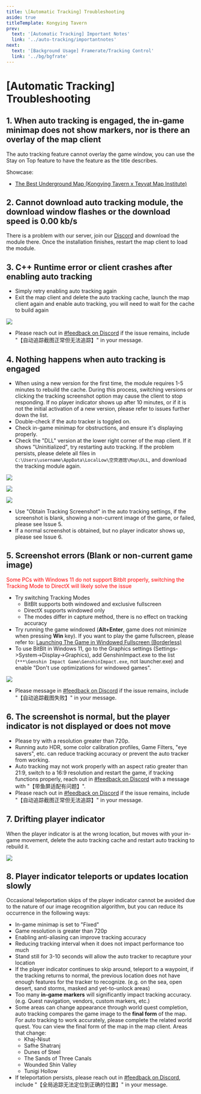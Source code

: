 ```yaml
---
title: \[Automatic Tracking] Troubleshooting
aside: true
titleTemplate: Kongying Tavern
prev:
  text: '[Automatic Tracking] Important Notes'
  link: '../auto-tracking/importantnotes'
next:
  text: '[Background Usage] Framerate/Tracking Control'
  link: '../bg/bgfrate'
---
```


# [Automatic Tracking] Troubleshooting

## 1. When auto tracking is engaged, the in-game minimap does not show markers, nor is there an overlay of the map client

The auto tracking feature cannot overlay the game window, you can use the Stay on Top feature to have the feature as the title describes.

Showcase:

- [The Best Underground Map (Kongying Tavern x Teyvat Map Institute)](https://www.reddit.com/r/Genshin_Impact/comments/12znlyd/the_best_underground_map_kongying_tavern_x_teyvat/)

## 2. Cannot download auto tracking module, the download window flashes or the download speed is 0.00 kb/s

There is a problem with our server, join our [Discord](https://discord.gg/S7MxgjcbtD) and download the module there. Once the installation finishes, restart the map client to load the module.

## 3. C++ Runtime error or client crashes after enabling auto tracking

- Simply retry enabling auto tracking again
- Exit the map client and delete the auto tracking cache, launch the map client again and enable auto tracking, you will need to wait for the cache to build again

![](/imgs/en/manual/auto-tracking/6.png)

- Please reach out in [#feedback on Discord](https://discord.gg/8wgttNDwse) if the issue remains, include "【自动追踪截图正常但无法追踪】" in your message.

## 4. Nothing happens when auto tracking is engaged

- When using a new version for the first time, the module requires 1-5 minutes to rebuild the cache. During this process, switching versions or clicking the tracking screenshot option may cause the client to stop responding. If no player indicator shows up after 10 minutes, or if it is not the initial activation of a new version, please refer to issues further down the list.
- Double-check if the auto tracker is toggled on.
- Check in-game minimap for obstructions, and ensure it's displaying properly.
- Check the "DLL" version at the lower right corner of the map client. If it shows "Uninitialized", try restarting auto tracking. If the problem persists, please delete all files in `C:\Users\username\AppData\LocalLow\空荧酒馆\Map\DLL`, and download the tracking module again.

![](/imgs/en/manual/auto-tracking/3.png)

![](/imgs/en/manual/auto-tracking/4.png)

![](/imgs/en/manual/auto-tracking/5.png)

- Use "Obtain Tracking Screenshot" in the auto tracking settings, if the screenshot is blank, showing a non-current image of the game, or failed, please see Issue 5.
- If a normal screenshot is obtained, but no player indicator shows up, please see Issue 6.

## 5. Screenshot errors (Blank or non-current game image)

<span style="color: red">Some PCs with Windows 11 do not support Bitblt properly, switching the Tracking Mode to DirectX will likely solve the issue</span>

- Try switching Tracking Modes
  - BitBlt supports both windowed and exclusive fullscreen
  - DirectX supports windowed only
  - The modes differ in capture method, there is no effect on tracking accuracy
- Try running the game windowed (**Alt+Enter**, game does not minimize when pressing **Win** key). If you want to play the game fullscreen, please refer to: [Launching The Game in Windowed Fullscreen (Borderless)](../overlay-mode/fullscreen-windowed/launching.md)
- To use BitBlt in Windows 11, go to the Graphics settings (Settings->System->Display->Graphics), add GenshinImpact.exe to the list (`***\Genshin Impact Game\GenshinImpact.exe`, not launcher.exe) and enable "Don't use optimizations for windowed games".

![](/imgs/en/manual/auto-tracking/windowedoptimization.png)

- Please message in [#feedback on Discord](https://discord.gg/8wgttNDwse) if the issue remains, include "【自动追踪截图失败】" in your message.

## 6. The screenshot is normal, but the player indicator is not displayed or does not move

- Please try with a resolution greater than 720p.
- Running auto HDR, some color calibration profiles, Game Filters, "eye savers", etc. can reduce tracking accuracy or prevent the auto tracker from working.
- Auto tracking may not work properly with an aspect ratio greater than 21:9, switch to a 16:9 resolution and restart the game, if tracking functions properly, reach out in [#feedback on Discord](https://discord.gg/8wgttNDwse) with a message with "【带鱼屏适配有问题】".
- Please reach out in [#feedback on Discord](https://discord.gg/8wgttNDwse) if the issue remains, include "【自动追踪截图正常但无法追踪】" in your message.

## 7. Drifting player indicator

When the player indicator is at the wrong location, but moves with your in-game movement, delete the auto tracking cache and restart auto tracking to rebuild it.

![](/imgs/en/manual/auto-tracking/6.png)

## 8. Player indicator teleports or updates location slowly

Occasional teleportation skips of the player indicator cannot be avoided due to the nature of our image recognition algorithm, but you can reduce its occurrence in the following ways:

- In-game minimap is set to "Fixed"
- Game resolution is greater than 720p
- Enabling anti-aliasing can improve tracking accuracy
- Reducing tracking interval when it does not impact performance too much
- Stand still for 3-10 seconds will allow the auto tracker to recapture your location
- If the player indicator continues to skip around, teleport to a waypoint, if the tracking returns to normal, the previous location does not have enough features for the tracker to recognize. (e.g. on the sea, open desert, sand storms, masked and yet-to-unlock areas)
- Too many **in-game markers** will significantly impact tracking accuracy. (e.g. Quest navigation, vendors, custom markers, etc.)
- Some areas can change appearance through world quest completion, auto tracking compares the game image to the **final form** of the map. For auto tracking to work accurately, please complete the related world quest. You can view the final form of the map in the map client. Areas that change:
  - Khaj-Nisut
  - Safhe Shatranj
  - Dunes of Steel
  - The Sands of Three Canals
  - Wounded Shin Valley
  - Tunigi Hollow
- If teleportation persists, please reach out in [#feedback on Discord](https://discord.gg/8wgttNDwse), include "【全局追踪无法定位到正确的位置】" in your message.
